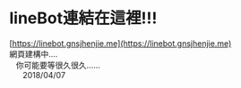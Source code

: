 # lineBot連結在這裡!!!  
[https://linebot.gnsjhenjie.me](https://linebot.gnsjhenjie.me)   
   網頁建構中....  
      你可能要等很久很久......     
         2018/04/07   

